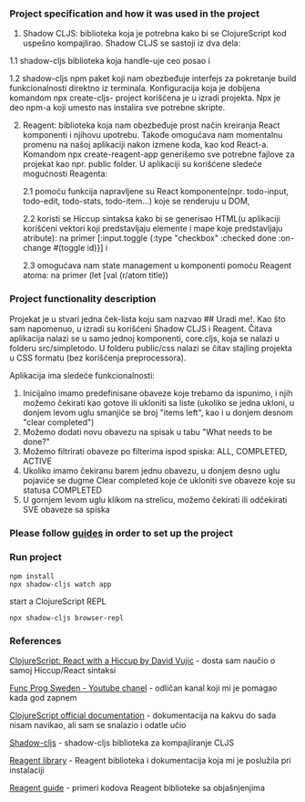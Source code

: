 ### Project specification and how it was used in the project

1. Shadow CLJS: biblioteka koja je potrebna kako bi se ClojureScript kod uspešno kompajlirao. Shadow CLJS se sastoji iz dva dela: 

  1.1 shadow-cljs biblioteka koja handle-uje ceo posao i 
  
  1.2 shadow-cljs npm paket koji nam obezbeđuje interfejs za pokretanje build funkcionalnosti direktno iz terminala. Konfiguracija koja je dobijena komandom npx create-cljs-  project korišćena je u izradi projekta. Npx je deo npm-a koji umesto nas instalira sve potrebne skripte. 

2. Reagent: biblioteka koja nam obezbeđuje prost način kreiranja React komponenti i njihovu upotrebu. Takođe omogućava nam momentalnu promenu na našoj aplikaciji nakon izmene koda, kao kod React-a. Komandom npx create-reagent-app generišemo sve potrebne fajlove za projekat kao npr. public folder. U aplikaciji su korišćene sledeće mogućnosti Reagenta: 

   2.1 pomoću funkcija napravljene su React komponente(npr. todo-input, todo-edit, todo-stats, todo-item...) koje se renderuju u DOM,
   
   2.2 koristi se Hiccup sintaksa kako bi se generisao HTML(u aplikaciji korišćeni vektori koji predstavljaju elemente i mape koje predstavljaju atribute): na primer  [:input.toggle {:type "checkbox" :checked done :on-change #(toggle id)}] i
   
   2.3 omogućava nam state management u komponenti pomoću Reagent atoma: na primer (let [val (r/atom title))

### Project functionality description

Projekat je u stvari jedna ček-lista koju sam nazvao ## Uradi me!. Kao što sam napomenuo, u izradi su korišćeni Shadow CLJS i Reagent. Čitava aplikacija nalazi se u samo jednoj komponenti, core.cljs, koja se nalazi u folderu src/simpletodo. U folderu public/css nalazi se čitav stajling projekta u CSS formatu (bez korišćenja preprocessora).

Aplikacija ima sledeće funkcionalnosti:
1) Inicijalno imamo predefinisane obaveze koje trebamo da ispunimo, i njih možemo čekirati kao gotove ili ukloniti sa liste (ukoliko se jedna ukloni, u donjem levom uglu smanjiće se broj "items left", kao i u donjem desnom "clear completed")
2) Možemo dodati novu obavezu na spisak u tabu "What needs to be done?"
3) Možemo filtrirati obaveze po filterima ispod spiska: ALL, COMPLETED, ACTIVE
4) Ukoliko imamo čekiranu barem jednu obavezu, u donjem desno uglu pojaviće se dugme Clear completed koje će ukloniti sve obaveze koje su statusa COMPLETED
5) U gornjem levom uglu klikom na strelicu, možemo čekirati ili odčekirati SVE obaveze sa spiska

### Please follow [guides] in order to set up the project
[guides]: https://clojurescript.org/guides/quick-start

### Run project
```
npm install
npx shadow-cljs watch app
```
start a ClojureScript REPL
```
npx shadow-cljs browser-repl
```
### References

[ClojureScript: React with a Hiccup by David Vujic](https://www.youtube.com/watch?v=SVouy-Zd-_g&ab_channel=FuncProgSweden) - dosta sam naučio o samoj Hiccup/React sintaksi

[Func Prog Sweden - Youtube chanel](https://www.youtube.com/channel/UClIlgY1OC4wSVyqsEWOh9ZQ) - odličan kanal koji mi je pomagao kada god zapnem

[ClojureScript official documentation](https://clojurescript.org/reference/documentation) - dokumentacija na kakvu do sada nisam navikao, ali sam se snalazio i odatle učio

[Shadow-cljs](https://shadow-cljs.github.io/docs/UsersGuide.html) - shadow-cljs biblioteka za kompajliranje CLJS

[Reagent library](https://github.com/reagent-project/reagent) - Reagent biblioteka i dokumentacija koja mi je poslužila pri instalaciji

[Reagent guide](https://purelyfunctional.tv/guide/reagent) - primeri kodova Reagent biblioteke sa objašnjenjima
